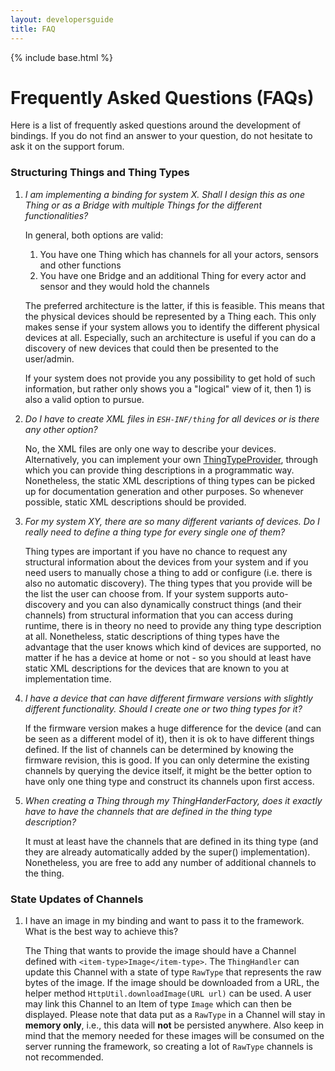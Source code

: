 ```yaml
---
layout: developersguide
title: FAQ
---
```


{% include base.html %}

# Frequently Asked Questions (FAQs)

Here is a list of frequently asked questions around the development of bindings. If you do not find an answer to your question, do not hesitate to ask it on the support forum.

### Structuring Things and Thing Types

1. _I am implementing a binding for system X. Shall I design this as one Thing or as a Bridge with multiple Things for the different functionalities?_ 
  
    In general, both options are valid:

    1. You have one Thing which has channels for all your actors, sensors and other functions
    2. You have one Bridge and an additional Thing for every actor and sensor and they would hold the channels

    The preferred architecture is the latter, if this is feasible. This means that the physical devices should be represented by a Thing each. This only makes sense if your system allows you to identify the different physical devices at all. Especially, such an architecture is useful if you can do a discovery of new devices that could then be presented to the user/admin.
    
    If your system does not provide you any possibility to get hold of such information, but rather only shows you a "logical" view of it, then 1) is also a valid option to pursue.
  
2. _Do I have to create XML files in `ESH-INF/thing` for all devices or is there any other option?_

    No, the XML files are only one way to describe your devices. Alternatively, you can implement your own [ThingTypeProvider](https://github.com/eclipse/smarthome/blob/master/bundles/core/org.eclipse.smarthome.core.thing/src/main/java/org/eclipse/smarthome/core/thing/binding/ThingTypeProvider.java), through which you can provide thing descriptions in a programmatic way. Nonetheless, the static XML descriptions of thing types can be picked up for documentation generation and other purposes. So whenever possible, static XML descriptions should be provided. 

3. _For my system XY, there are so many different variants of devices. Do I really need to define a thing type for every single one of them?_

    Thing types are important if you have no chance to request any structural information about the devices from your system and if you need users to manually chose a thing to add or configure (i.e. there is also no automatic discovery). The thing types that you provide will be the list the user can choose from. If your system supports auto-discovery and you can also dynamically construct things (and their channels) from structural information that you can access during runtime, there is in theory no need to provide any thing type description at all. Nonetheless, static descriptions of thing types have the advantage that the user knows which kind of devices are supported, no matter if he has a device at home or not - so you should at least have static XML descriptions for the devices that are known to you at implementation time.
     
4. _I have a device that can have different firmware versions with slightly different functionality. Should I create one or two thing types for it?_
   
    If the firmware version makes a huge difference for the device (and can be seen as a different model of it), then it is ok to have different things defined. If the list of channels can be determined by knowing the firmware revision, this is good. If you can only determine the existing channels by querying the device itself, it might be the better option to have only one thing type and construct its channels upon first access.

5. _When creating a Thing through my ThingHanderFactory, does it exactly have to have the channels that are defined in the thing type description?_
 
    It must at least have the channels that are defined in its thing type (and they are already automatically added by the super() implementation). Nonetheless, you are free to add any number of additional channels to the thing.

### State Updates of Channels

1. I have an image in my binding and want to pass it to the framework. What is the best way to achieve this?

    The Thing that wants to provide the image should have a Channel defined with `<item-type>Image</item-type>`.
The `ThingHandler` can update this Channel with a state of type `RawType` that represents the raw bytes of the image.
If the image should be downloaded from a URL, the helper method `HttpUtil.downloadImage(URL url)` can be used.
A user may link this Channel to an Item of type `Image` which can then be displayed.
Please note that data put as a `RawType` in a Channel will stay in **memory only**, i.e., this data will **not** be persisted anywhere.
Also keep in mind that the memory needed for these images will be consumed on the server running the framework, so creating a lot of `RawType` channels is not recommended.
